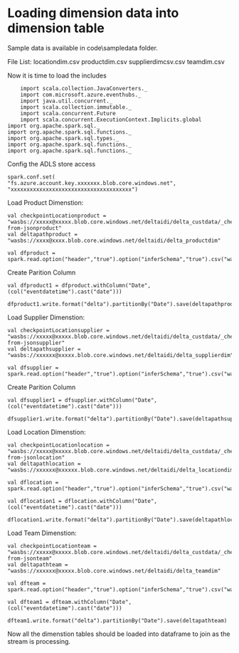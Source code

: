 # Loading dimension data into dimension table

Sample data is available in code\sampledata folder. 

File List:
locationdim.csv
productdim.csv
supplierdimcsv.csv
teamdim.csv

Now it is time to load the includes

```
    import scala.collection.JavaConverters._
    import com.microsoft.azure.eventhubs._
    import java.util.concurrent._
    import scala.collection.immutable._
    import scala.concurrent.Future
    import scala.concurrent.ExecutionContext.Implicits.global
import org.apache.spark.sql._ 
import org.apache.spark.sql.functions._
import org.apache.spark.sql.types._
import org.apache.spark.sql.functions._
import org.apache.spark.sql.functions._

```

Config the ADLS store access

```
spark.conf.set(   "fs.azure.account.key.xxxxxxx.blob.core.windows.net", "xxxxxxxxxxxxxxxxxxxxxxxxxxxxxxxxxxxxxx")
````

Load Product Dimenstion:

```
val checkpointLocationproduct = "wasbs://xxxxx@xxxxx.blob.core.windows.net/deltaidi/delta_custdata/_checkpoints/etl-from-jsonproduct"
val deltapathproduct = "wasbs://xxxx@xxxx.blob.core.windows.net/deltaidi/delta_productdim"
```

```
val dfproduct = spark.read.option("header","true").option("inferSchema","true").csv("wasbs://xxxxx@xxxxxx.blob.core.windows.net/productdim.csv")
```

Create Parition Column

```
val dfproduct1 = dfproduct.withColumn("Date", (col("eventdatetime").cast("date")))
```

```
dfproduct1.write.format("delta").partitionBy("Date").save(deltapathproduct)
```

Load Supplier Dimenstion:

```
val checkpointLocationsupplier = "wasbs://xxxxx@xxxxx.blob.core.windows.net/deltaidi/delta_custdata/_checkpoints/etl-from-jsonsupplier"
val deltapathsupplier = "wasbs://xxxxxx@xxxxx.blob.core.windows.net/deltaidi/delta_supplierdim"
```

```
val dfsupplier = spark.read.option("header","true").option("inferSchema","true").csv("wasbs://xxxxx@xxxxxx.blob.core.windows.net/supplierdimcsv.csv")
```

Create Parition Column

```
val dfsupplier1 = dfsupplier.withColumn("Date", (col("eventdatetime").cast("date")))
```

```
dfsupplier1.write.format("delta").partitionBy("Date").save(deltapathsupplier)
```


Load Location Dimenstion:

```
val checkpointLocationlocation = "wasbs://xxxxx@xxxxx.blob.core.windows.net/deltaidi/delta_custdata/_checkpoints/etl-from-jsonlocation"
val deltapathlocation = "wasbs://xxxxxx@xxxxxx.blob.core.windows.net/deltaidi/delta_locationdim"
```

```
val dflocation = spark.read.option("header","true").option("inferSchema","true").csv("wasbs://xxxxxx@xxxxxx.blob.core.windows.net/locationdim.csv")
```

```
val dflocation1 = dflocation.withColumn("Date", (col("eventdatetime").cast("date")))
```

```
dflocation1.write.format("delta").partitionBy("Date").save(deltapathlocation)
```
Load Team Dimenstion:

```
val checkpointLocationteam = "wasbs://xxxxx@xxxxx.blob.core.windows.net/deltaidi/delta_custdata/_checkpoints/etl-from-jsonteam"
val deltapathteam = "wasbs://xxxxxx@xxxxx.blob.core.windows.net/deltaidi/delta_teamdim"
```

```
val dfteam = spark.read.option("header","true").option("inferSchema","true").csv("wasbs://xxxxx@xxxxx.blob.core.windows.net/teamdim.csv")
```

```
val dfteam1 = dfteam.withColumn("Date", (col("eventdatetime").cast("date")))
```

```
dfteam1.write.format("delta").partitionBy("Date").save(deltapathteam)
```

Now all the dimenstion tables should be loaded into dataframe to join as the stream is processing.